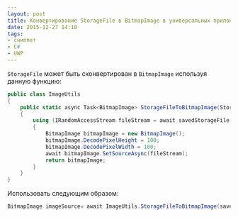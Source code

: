 ```yaml
---
layout: post
title: Конвертирование StorageFile в BitmapImage в универсальных приложениях Windows
date: 2015-12-27 14:10
tags:
- сниппет
- С#
- UWP
---
```


`StorageFile` может быть сконвертирован в `BitmapImage` используя данную функцию:

```csharp
public class ImageUtils
{
	public static async Task<BitmapImage> StorageFileToBitmapImage(StorageFile savedStorageFile)
	{
		using (IRandomAccessStream fileStream = await savedStorageFile.OpenAsync(Windows.Storage.FileAccessMode.Read))
		{
			BitmapImage bitmapImage = new BitmapImage();
			bitmapImage.DecodePixelHeight = 100;
			bitmapImage.DecodePixelWidth = 100;
			await bitmapImage.SetSourceAsync(fileStream);
			return bitmapImage;
		}
	}
}
```

Использовать следующим образом:

```csharp
BitmapImage imageSource= await ImageUtils.StorageFileToBitmapImage(savedStorageFile);
```
